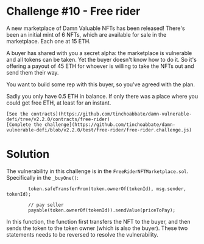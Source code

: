 # Challenge #10 - Free rider

A new marketplace of Damn Valuable NFTs has been released! There's been an initial mint of 6 NFTs, which are available for sale in the marketplace. Each one at 15 ETH.

A buyer has shared with you a secret alpha: the marketplace is vulnerable and all tokens can be taken. Yet the buyer doesn't know how to do it. So it's offering a payout of 45 ETH for whoever is willing to take the NFTs out and send them their way.

You want to build some rep with this buyer, so you've agreed with the plan.

Sadly you only have 0.5 ETH in balance. If only there was a place where you could get free ETH, at least for an instant.

    [See the contracts](https://github.com/tinchoabbate/damn-vulnerable-defi/tree/v2.2.0/contracts/free-rider)
    [Complete the challenge](https://github.com/tinchoabbate/damn-vulnerable-defi/blob/v2.2.0/test/free-rider/free-rider.challenge.js)

# Solution

The vulnerability in this challenge is in the `FreeRiderNFTMarketplace.sol`. Specifically in the `_buyOne()`:

```solidity
        token.safeTransferFrom(token.ownerOf(tokenId), msg.sender, tokenId);

        // pay seller
        payable(token.ownerOf(tokenId)).sendValue(priceToPay);
```

In this function, the function first transfers the NFT to the buyer, and then sends the token to the token owner (which is also the buyer). These two statements needs to be reversed to resolve the vulnerability.
